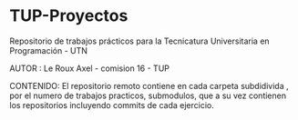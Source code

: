 # TUP-Proyectos
Repositorio de trabajos prácticos para la Tecnicatura Universitaria en Programación - UTN

AUTOR :
Le Roux Axel - comision 16 - TUP

CONTENIDO:
El repositorio remoto contiene en cada carpeta subdidivida , por el numero de trabajos practicos, submodulos, que a su vez contienen los repositorios incluyendo commits de cada ejercicio.

